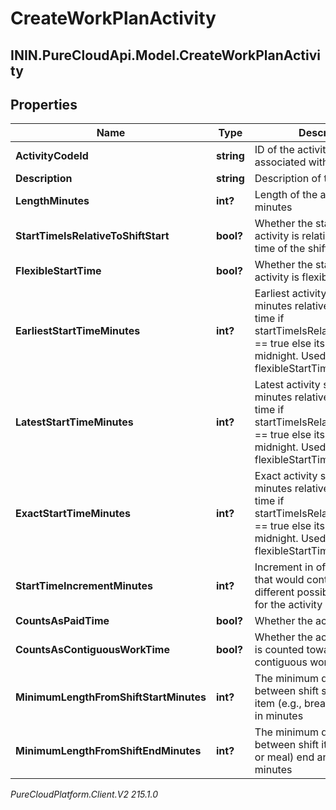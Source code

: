 # CreateWorkPlanActivity

## ININ.PureCloudApi.Model.CreateWorkPlanActivity

## Properties

|Name | Type | Description | Notes|
|------------ | ------------- | ------------- | -------------|
| **ActivityCodeId** | **string** | ID of the activity code associated with this activity | [optional] |
| **Description** | **string** | Description of the activity | [optional] |
| **LengthMinutes** | **int?** | Length of the activity in minutes | [optional] |
| **StartTimeIsRelativeToShiftStart** | **bool?** | Whether the start time of the activity is relative to the start time of the shift it belongs to | [optional] |
| **FlexibleStartTime** | **bool?** | Whether the start time of the activity is flexible | [optional] |
| **EarliestStartTimeMinutes** | **int?** | Earliest activity start in offset minutes relative to shift start time if startTimeIsRelativeToShiftStart &#x3D;&#x3D; true else its based on midnight. Used if flexibleStartTime &#x3D;&#x3D; true | [optional] |
| **LatestStartTimeMinutes** | **int?** | Latest activity start in offset minutes relative to shift start time if startTimeIsRelativeToShiftStart &#x3D;&#x3D; true else its based on midnight. Used if flexibleStartTime &#x3D;&#x3D; true | [optional] |
| **ExactStartTimeMinutes** | **int?** | Exact activity start in offset minutes relative to shift start time if startTimeIsRelativeToShiftStart &#x3D;&#x3D; true else its based on midnight. Used if flexibleStartTime &#x3D;&#x3D; false | [optional] |
| **StartTimeIncrementMinutes** | **int?** | Increment in offset minutes that would contribute to different possible start times for the activity | [optional] |
| **CountsAsPaidTime** | **bool?** | Whether the activity is paid | [optional] |
| **CountsAsContiguousWorkTime** | **bool?** | Whether the activity duration is counted towards contiguous work time | [optional] |
| **MinimumLengthFromShiftStartMinutes** | **int?** | The minimum duration between shift start and shift item (e.g., break or meal) start in minutes | [optional] |
| **MinimumLengthFromShiftEndMinutes** | **int?** | The minimum duration between shift item (e.g., break or meal) end and shift end in minutes | [optional] |



_PureCloudPlatform.Client.V2 215.1.0_
